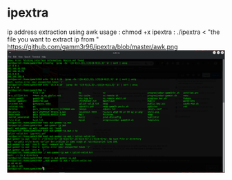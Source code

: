 # ipextra
ip address extraction using awk
usage : chmod +x ipextra
      : ./ipextra < "the file you want to extract ip from "
https://github.com/gamm3r96/ipextra/blob/master/awk.png
![Alt text](https://github.com/gamm3r96/ipextra/blob/master/awk.png?raw=true "ipextra @gamm3r96")
